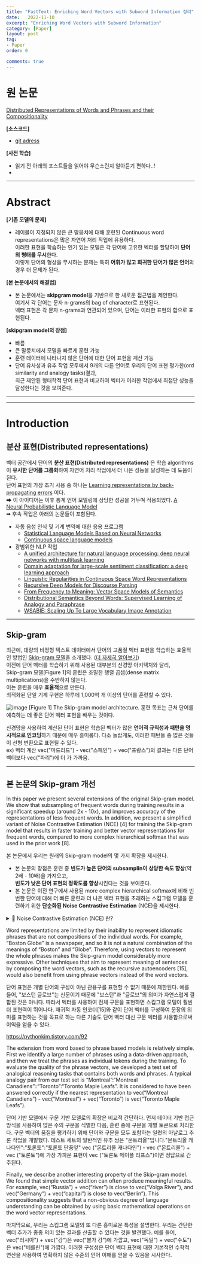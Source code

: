 ```yaml
---
title: "FastText: Enriching Word Vectors with Subword Information 정리"
date:   2022-11-10
excerpt: "Enriching Word Vectors with Subword Information"
category: [Paper]
layout: post
tag:
- Paper
order: 0

comments: true
---
```



   

# 원 논문
[Distributed Representations of Words and Phrases and their Compositionality](https://proceedings.neurips.cc/paper/2013/file/9aa42b31882ec039965f3c4923ce901b-Paper.pdf)    

**[소스코드]**     
* [git adress]()


**[사전 학습]**
* 읽기 전 아래의 포스트들을 읽어야 무슨소린지 알아듣기 편하다..!   
* 

---

# Abstract
**[기존 모델의 문제]**      
* 레이블이 지정되지 않은 큰 말뭉치에 대해 훈련된 Continuous word representations은 많은 자연어 처리 작업에 유용하다.    
이러한 표현을 학습하는 인기 있는 모델은 각 단어에 고유한 벡터를 할당하여 **단어의 형태를 무시**한다.    
이렇게 단어의 형상을 무시하는 문제는 특히 **어휘가 많고 희귀한 단어가 많은 언어**의 경우 더 문제가 된다.    

**[본 논문에서의 해결법]**      
* 본 논문에서는 **skipgram model**을 기반으로 한 새로운 접근법을 제안한다.     
여기서 각 단어는 문자 n-grams의 bag of character로 표현된다.     
벡터 표현은 각 문자 n-grams과 연관되어 있으며, 단어는 이러한 표현의 합으로 표현된다.     

**[skipgram model의 장점]**      
* 빠름      
* 큰 말뭉치에서 모델을 빠르게 훈련 가능      
* 훈련 데이터에 나타나지 않은 단어에 대한 단어 표현을 계산 가능      
* 단어 유사성과 유추 작업 모두에서 9개의 다른 언어로 우리의 단어 표현 평가한(ord similarity and analogy tasks)결과,          
최근 제안된 형태학적 단어 표현과 비교하여 벡터가 이러한 작업에서 최첨단 성능을 달성한다는 것을 보여준다.     

---
-----

# Introduction

## 분산 표현(Distributed representations)   
벡터 공간에서 단어의 **분산 표현(Distributed representations)** 은 학습 algorithms이 **유사한 단어를 그룹화**하여 자연어 처리 작업에서 더 나은 성능을 달성하는 데 도움이 된다.     
단어 표현의 가장 초기 사용 중 하나는 [Learning representations by back-propagating errors](https://www.nature.com/articles/323533a0) 이다.     
➡ 이 아이디어는 이후 통계 언어 모델링에 상당한 성공을 거두며 적용되었다. [A Neural Probabilistic Language Model](https://www.jmlr.org/papers/volume3/bengio03a/bengio03a.pdf)           
➡ 후속 작업은 아래의 논문들이 포함된다.    
* 자동 음성 인식 및 기계 번역에 대한 응용 프로그램     
    * [Statistical Language Models Based on Neural Networks](https://www.semanticscholar.org/paper/Statistical-Language-Models-Based-on-Neural-U%C4%8Den%C3%AD-Brn%C4%9B/96364af2d208ea75ca3aeb71892d2f7ce7326b55)    
    * [Continuous space language models](https://www.sciencedirect.com/science/article/pii/S0885230806000325)          
* 광범위한 NLP 작업     
    * [A unified architecture for natural language processing: deep neural networks with multitask learning](https://dl.acm.org/doi/10.1145/1390156.1390177)     
    *  [Domain adaptation for large-scale sentiment classification: a deep learning approach](https://dl.acm.org/doi/10.5555/3104482.3104547)      
    *  [Linguistic Regularities in Continuous Space Word Representations](https://www.microsoft.com/en-us/research/wp-content/uploads/2016/02/rvecs.pdf)     
    *  [Recursive Deep Models for Discourse Parsing](https://aclanthology.org/D14-1220.pdf)      
    *  [From Frequency to Meaning: Vector Space Models of Semantics](https://arxiv.org/abs/1003.1141)      
    *  [Distributional Semantics Beyond Words: Supervised Learning of Analogy and Paraphrase](https://aclanthology.org/Q13-1029/)      
    *  [WSABIE: Scaling Up To Large Vocabulary Image Annotation](https://static.googleusercontent.com/media/research.google.com/ko//pubs/archive/37180.pdf)   

---

## Skip-gram


최근에, 대량의 비정형 텍스트 데이터에서 단어의 고품질 벡터 표현을 학습하는 효율적인 방법인 [Skip-gram 모델](https://arxiv.org/abs/1301.3781)을 소개했다. ([더 자세히 알아보기](https://yerimoh.github.io/DL14/))      
이전에 단어 벡터를 학습하기 위해 사용된 대부분의 신경망 아키텍처와 달리,   
Skip-gram 모델[Figure 1]의 훈련은 조밀한 행렬 곱셈(dense matrix multiplications)을 수반하지 않는다.      
이는 훈련을 매우 **효율적**으로 만든다.     
최적화된 단일 기계 구현은 하루에 1,000억 개 이상의 단어를 훈련할 수 있다.      


![image](https://user-images.githubusercontent.com/76824611/202935563-4528c5c7-fcd1-4493-bc60-a5c1a0948d06.png)
[Figure 1] The Skip-gram model architecture. 훈련 목표는 근처 단어를 예측하는 데 좋은 단어 벡터 표현을 배우는 것이다.       


신경망을 사용하여 계산된 단어 표현은 학습된 벡터가 많은 **언어적 규칙성과 패턴을 명시적으로 인코딩**하기 때문에 매우 흥미롭다. 다소 놀랍게도, 이러한 패턴들 중 많은 것들이 선형 변환으로 표현될 수 있다.   
ex) 벡터 계산 vec("마드리드") - vec("스페인") + vec("프랑스")의 결과는 다른 단어 벡터보다 vec("파리")에 더 가 가까움.


---

## 본 논문의 Skip-gram 개선

In this paper we present several extensions of the original Skip-gram model. We show that subsampling of frequent words during training results in a significant speedup (around 2x - 10x), and
improves accuracy of the representations of less frequent words. In addition, we present a simplified variant of Noise Contrastive Estimation (NCE) [4] for training the Skip-gram model that results
in faster training and better vector representations for frequent words, compared to more complex
hierarchical softmax that was used in the prior work [8].

본 논문에서 우리는 원래의 Skip-gram model의 몇 가지 확장을 제시한다.        
* 본 논문의 장점은 훈련 중 **빈도가 높은 단어의 subsamplin이 상당한 속도 향상**(약 2배 - 10배)을 가져오고,     
**빈도가 낮은 단어 표현의 정확도를 향상**시킨다는 것을 보여준다.             
* 본 논문은 이전 연구에서 사용된 more complex hierarchical softmax에 비해 빈번한 단어에 대해 더 빠른 훈련과 더 나은 벡터 표현을 초래하는 스킵그램 모델을 훈련하기 위한 **단순화된 Noise Contrastive Estimation** (NCE)을 제시한다.

<details>
<summary>📜 Noise Contrastive Estimation (NCE) 란? </summary>
<div markdown="1">
   
CBOW와 Skip-Gram 모델에서 사용하는 비용 계산 알고리즘을 칭한다.      
전체 데이터셋에 대해 softMax 함수를 적용하는 것이 아니라 **샘플링으로 추출한 일부에 대해서만 적용**하는 방법을 말한다.     
k개의 대비되는(contrastive) 단어들을 noise distribution에서 구해서 (몬테카를로) 평균을 구하는 것이 기본 알고리즘이다.     
➡ Hierarchical SoftMax와 [Negative Sampling](https://yerimoh.github.io/DL15/#2%EF%B8%8F%E2%83%A3-%EB%84%A4%EA%B1%B0%ED%8B%B0%EB%B8%8C-%EC%83%98%ED%94%8C%EB%A7%81%EC%9D%B4%EB%9E%80-%EC%86%90%EC%8B%A4-%ED%95%A8%EC%88%98-%EB%8F%84%EC%9E%85) 등의 여러 가지 방법이 있다.

일반적으로 단어 갯수가 많을 때 사용하고, NCE를 사용하면 문제를 (실제 분포에서 얻은 샘플)과 (인공적으로 만든 잡음 분포에서 얻은 샘플)을 구별하는 이진 분류 문제로 바꿀 수 있게 된다.

 Negative Sampling에서 사용하는 목적 함수는 결과값이 최대화될 수 있는 형태로 구성한다. 현재(목표, target, positive) 단어에는 높은 확률을 부여하고, 나머지 단어(negative, noise)에는 낮은 확률을 부여해서 가장 큰 값을 만들 수 있는 공식을 사용한다. 
  
   
<details>
<summary>📜 Hierarchical SoftMax 란? </summary>
<div markdown="1">
   
CBOW와 Skip-Gram 모델은 내부적으로 SoftMax 알고리즘을 사용해서 계산을 진행하는데, 모든 단어에 대해 계산을 하고 normalization을 진행해야 하는데, 이것은 시간이 너무 오래 걸릴 수 밖에 없다.    
계산량을 줄일 수 있는 방법으로 Hierarchical SoftMax와 Negative Sampling 알고리즘이 있다.    
Hierarchical SoftMax 알고리즘은 계산량이 많은 SoftMax 함수를 빠르게 계산가능한 multinomial distribution 함수로 대체한다. 트리 자료구조에는 데이터를 저장하는 노드가 있고, 처음 노드를 루트(root), 마지막 노드를 리프(leaf) 또는 단말(terminal)이라고 부른다. multinomial distribution 함수는 루트에서 리프까지 가는 경로를 확률과 연동시켜서 계산 시간을 단축시킨다.     
Word2Vec 논문에서는 사용 빈도가 높은 단어에 대해 짧은 경로를 부여하는 Binary Huffman Tree를 사용한다.  Huffman Tree는 경로의 길이가 일정한 full tree의 성질을 갖고 있기 때문에 성능 향상에는 더욱 이상적이게 된다.
  
</div>
</details>     
   
   
</div>
</details>  

Word representations are limited by their inability to represent idiomatic phrases that are not compositions of the individual words. For example, “Boston Globe” is a newspaper, and so it is not a
natural combination of the meanings of “Boston” and “Globe”. Therefore, using vectors to represent the whole phrases makes the Skip-gram model considerably more expressive. Other techniques
that aim to represent meaning of sentences by composing the word vectors, such as the recursive
autoencoders [15], would also benefit from using phrase vectors instead of the word vectors.

단어 표현은 개별 단어의 구성이 아닌 관용구를 표현할 수 없기 때문에 제한된다. 예를 들어, "보스턴 글로브"는 신문이기 때문에 "보스턴"과 "글로브"의 의미가 자연스럽게 결합된 것은 아니다. 따라서 벡터를 사용하여 전체 구문을 표현하면 스킵그램 모델이 훨씬 더 표현력이 뛰어나다. 재귀적 자동 인코더[15]와 같이 단어 벡터를 구성하여 문장의 의미를 표현하는 것을 목표로 하는 다른 기술도 단어 벡터 대신 구문 벡터를 사용함으로써 이익을 얻을 수 있다.


https://pythonkim.tistory.com/92

The extension from word based to phrase based models is relatively simple. First we identify a large
number of phrases using a data-driven approach, and then we treat the phrases as individual tokens
during the training. To evaluate the quality of the phrase vectors, we developed a test set of analogical reasoning tasks that contains both words and phrases. A typical analogy pair from our test set is
“Montreal”:“Montreal Canadiens”::“Toronto”:“Toronto Maple Leafs”. It is considered to have been
answered correctly if the nearest representation to vec(“Montreal Canadiens”) - vec(“Montreal”) +
vec(“Toronto”) is vec(“Toronto Maple Leafs”).

단어 기반 모델에서 구문 기반 모델로의 확장은 비교적 간단하다. 먼저 데이터 기반 접근 방식을 사용하여 많은 수의 구문을 식별한 다음, 훈련 중에 구문을 개별 토큰으로 처리한다. 구문 벡터의 품질을 평가하기 위해 단어와 구문을 모두 포함하는 일련의 아날로그 추론 작업을 개발했다. 테스트 세트의 일반적인 유추 쌍은 "몬트리올"입니다."몬트리올 캐나다인":"토론토":"토론토 단풍잎" vec ("몬트리올 캐나다인") - vec ("몬트리올") + vec ("토론토")에 가장 가까운 표현이 vec ("토론토 메이플 리프스")이면 정답으로 간주된다.

Finally, we describe another interesting property of the Skip-gram model. We found that simple
vector addition can often produce meaningful results. For example, vec(“Russia”) + vec(“river”) is
close to vec(“Volga River”), and vec(“Germany”) + vec(“capital”) is close to vec(“Berlin”). This
compositionality suggests that a non-obvious degree of language understanding can be obtained by
using basic mathematical operations on the word vector representations.

마지막으로, 우리는 스킵그램 모델의 또 다른 흥미로운 특성을 설명한다. 우리는 간단한 벡터 추가가 종종 의미 있는 결과를 산출할 수 있다는 것을 발견했다. 예를 들어, vec("러시아") + vec("강")은 vec("볼가 강")에 가깝고, vec("독일") + vec("수도")은 vec("베를린")에 가깝다. 이러한 구성성은 단어 벡터 표현에 대한 기본적인 수학적 연산을 사용하여 명확하지 않은 수준의 언어 이해를 얻을 수 있음을 시사한다.
